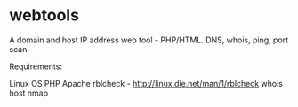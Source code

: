 webtools
========

A domain and host IP address web tool - PHP/HTML.  DNS, whois, ping, port scan

Requirements:

Linux OS
PHP
Apache
rblcheck - http://linux.die.net/man/1/rblcheck
whois
host
nmap
